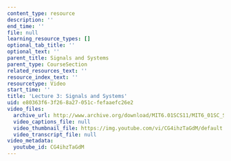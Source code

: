 ```yaml
---
content_type: resource
description: ''
end_time: ''
file: null
learning_resource_types: []
optional_tab_title: ''
optional_text: ''
parent_title: Signals and Systems
parent_type: CourseSection
related_resources_text: ''
resource_index_text: ''
resourcetype: Video
start_time: ''
title: 'Lecture 3: Signals and Systems'
uid: e80363f6-3f26-8a27-051c-fefaaefc26e2
video_files:
  archive_url: http://www.archive.org/download/MIT6.01SCS11/MIT6_01SC_S11_lec03_300k.mp4
  video_captions_file: null
  video_thumbnail_file: https://img.youtube.com/vi/CG4ihzTaGdM/default.jpg
  video_transcript_file: null
video_metadata:
  youtube_id: CG4ihzTaGdM
---
```

